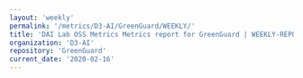 ```yaml
---
layout: 'weekly'
permalink: '/metrics/D3-AI/GreenGuard/WEEKLY/'
title: 'DAI Lab OSS Metrics Metrics report for GreenGuard | WEEKLY-REPORT-2020-02-16'
organization: 'D3-AI'
repository: 'GreenGuard'
current_date: '2020-02-16'
---
```

